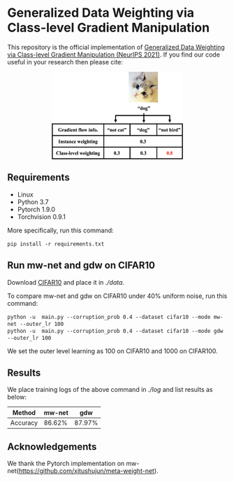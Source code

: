 ﻿# Generalized Data Weighting via Class-level Gradient Manipulation

This repository is the official implementation of [Generalized Data Weighting via Class-level Gradient Manipulation (NeurIPS 2021)](https://arxiv.org/abs/2030.12345). If you find our code useful in your research then please cite:

<div  align="center"> 
<img src="./pic/intro.png" width = "300" height = "200" align=center />
</div>
  



## Requirements

- Linux
- Python 3.7
- Pytorch 1.9.0
- Torchvision 0.9.1

More specifically, run this command:

```setup
pip install -r requirements.txt
```

## Run mw-net and gdw on CIFAR10

Download [CIFAR10](https://www.cs.toronto.edu/~kriz/cifar.html) and place it in *./data*.

To compare mw-net and gdw on CIFAR10 under 40% uniform noise, run this command:
```train
python -u  main.py --corruption_prob 0.4 --dataset cifar10 --mode mw-net --outer_lr 100
python -u  main.py --corruption_prob 0.4 --dataset cifar10 --mode gdw --outer_lr 100
```
We set the outer level learning as 100 on CIFAR10 and 1000 on CIFAR100.

## Results
We place training logs of the above command in *./log* and list results as below:

| Method         | mw-net  | gdw |
| ------------------ |---------------- | -------------- |
| Accuracy   |     86.62%         |      87.97%       |


## Acknowledgements
We thank the Pytorch implementation on mw-net(https://github.com/xjtushujun/meta-weight-net).

